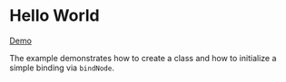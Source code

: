 # Hello World

[Demo](http://matreshkajs.github.io/examples-and-tutorials/hello-world/)

The example demonstrates how to create a class and how to initialize a simple binding via ``bindNode``.
